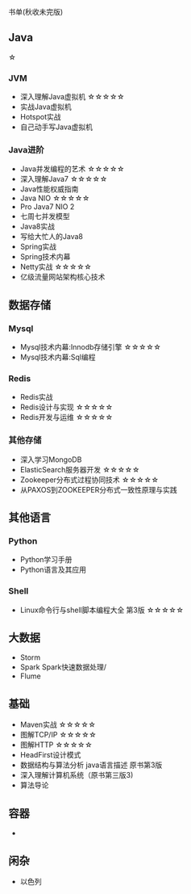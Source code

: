 书单(秋收未完版)

## Java
☆
### JVM 
 - 深入理解Java虚拟机 ☆☆☆☆☆
 - 实战Java虚拟机
 - Hotspot实战
 - 自己动手写Java虚拟机

### Java进阶
 - Java并发编程的艺术 ☆☆☆☆☆
 - 深入理解Java7 ☆☆☆☆☆
 - Java性能权威指南
 - Java NIO ☆☆☆☆☆
 - Pro Java7 NIO 2
 - 七周七并发模型
 - Java8实战
 - 写给大忙人的Java8
 - Spring实战
 - Spring技术内幕
 - Netty实战 ☆☆☆☆☆
 - 亿级流量网站架构核心技术
 
## 数据存储

### Mysql
 - Mysql技术内幕:Innodb存储引擎 ☆☆☆☆☆
 - Mysql技术内幕:Sql编程
 
### Redis
 - Redis实战
 - Redis设计与实现 ☆☆☆☆☆
 - Redis开发与运维 ☆☆☆☆☆
 
### 其他存储
 - 深入学习MongoDB
 - ElasticSearch服务器开发 ☆☆☆☆☆
 - Zookeeper分布式过程协同技术 ☆☆☆☆☆
 - 从PAXOS到ZOOKEEPER分布式一致性原理与实践
 
## 其他语言

### Python
 - Python学习手册
 - Python语言及其应用
 
### Shell
 - Linux命令行与shell脚本编程大全 第3版 ☆☆☆☆☆
 

## 大数据

 - Storm
 - Spark Spark快速数据处理/
 - Flume

## 基础
 - Maven实战 ☆☆☆☆☆
 - 图解TCP/IP ☆☆☆☆☆
 - 图解HTTP ☆☆☆☆☆
 - HeadFirst设计模式
 - 数据结构与算法分析 java语言描述 原书第3版 
 - 深入理解计算机系统（原书第三版3)
 - 算法导论

## 容器
 - 
 
## 闲杂
 - 以色列
 